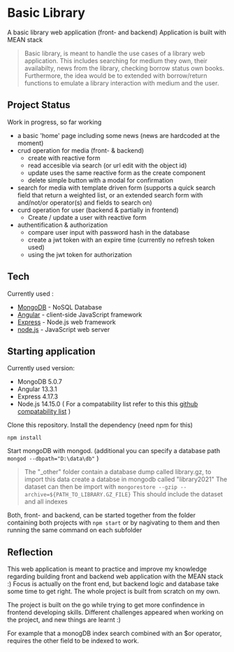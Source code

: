 # Basic Library
A basic library web application (front- and backend)
Application is built with MEAN stack

>Basic library, is meant to handle the use cases of a library web application. This includes searching for medium they own, their availabilty, news from the library, checking borrow status own books.
>Furthermore, the idea would be to extended with borrow/return functions to emulate a library interaction with medium and the user. 

## Project Status
Work in progress, so far working
- a basic 'home' page including some news (news are hardcoded at the moment)
- crud operation for media (front- & backend)
   - create with reactive form
   - read accesible via search (or url edit with the object id)
   - update uses the same reactive form as the create component
   - delete simple button with a modal for confirmation
- search for media with template driven form (supports a quick search field that return a weighted list, or an extended search form with and/not/or operator(s) and fields to search on)
- curd operation for user (backend & partially in frontend)
   - Create / update a user with reactive form
- authentification & authorization
   - compare user input with password hash in the database
   - create a jwt token with an expire time (currently no refresh token used)
   - using the jwt token for authorization


## Tech

Currently used :

- [MongoDB] - NoSQL Database
- [Angular] - client-side JavaScript framework
- [Express] - Node.js web framework
- [node.js] - JavaScript web server 

## Starting application
Currently used version:
- MongoDB 5.0.7
- Angular 13.3.1
- Express 4.17.3
- Node.js 14.15.0
( For a compatability list refer to this this [github compatability list] )


Clone this repository. Install the dependency (need npm for this)

``
npm install
``

Start mongoDB with mongod. 
(additional you can specify a database path
``
mongod --dbpath="D:\data\db"
`` )

> The "_other" folder contain a database dump called library.gz, to import this data create a databse in mongodb called "library2021"
> The dataset can then be import with 
``
mongorestore --gzip --archive=${PATH_TO_LIBRARY.GZ_FILE}
``
>This should include the dataset and all indexes

Both, front- and backend, can be started together from the folder containing both projects with
``
npm start
``
or by nagivating to them and then running the same command on each subfolder


## Reflection
This web application is meant to practice and improve my knowledge regarding building front and backend web application with the MEAN stack :)
Focus is actually on the front end, but backend logic and database take some time to get right. The whole project is built from scratch on my own.

The project is built on the go while trying to get more confindence in frontend developing skills.
Different challenges appeared when working on the project, and new things are learnt :)

For example that a monogDB index search combined with an $or operator, requires the other field to be indexed to work.


<!---
## License

MIT


**Free Software, Hell Yeah!**
--->

[//]: # (These are reference links used in the body of this note and get stripped out when the markdown processor does its job. There is no need to format nicely because it shouldn't be seen. Thanks SO -  // created with https://dillinger.io/ // http://stackoverflow.com/questions/4823468/store-comments-in-markdown-syntax)

   [node.js]: <http://nodejs.org>
   [express]: <http://expressjs.com>
   [Angular]: <https://angular.io/>
   [MongoDB]: <https://www.mongodb.com/>
   [github compatability list]: <https://gist.github.com/LayZeeDK/c822cc812f75bb07b7c55d07ba2719b3>

